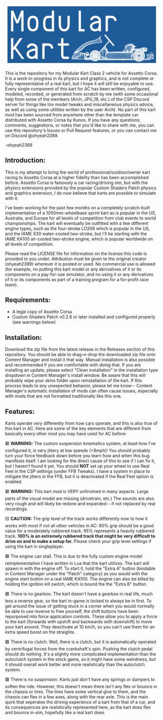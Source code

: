 ![Modular Kart logo](https://github.com/ohyeah2389/Modular-Kart/blob/main/Graphics/modular_kart.png?raw=true)

This is the repository for my Modular Kart Class 2 vehicle for Assetto Corsa. 
It is a work-in-progress in its physics and graphics, and is not complete or fully representative of a real kart, but I hope it will still be enjoyable to use.
Every single component of this kart for AC has been written, configured, modeled, recorded, or generated from scratch by me (with some occasional help from some of the members (Arch, JPG_18, etc.) of the CSP Discord server for things like tire model tweaks and miscellaneous physics advice, as well as using some utilities written by the user Arch). 
No part of this kart mod has been sourced from anywhere other than the template car distributed with Assetto Corsa by Kunos.
If you have any questions, comments, suggestions, or notes that you'd like to share with me, you can use this repository's Issues or Pull Request features, or you can contact me on Discord @ohyeah2389.

-ohyeah2389

## Introduction:

This is my attempt to bring the world of professional/outdoor/owner kart racing to Assetto Corsa at a higher fidelity than has been accomplished before. Assetto Corsa is famously a car racing/driving sim, but with the physics extensions provided by the popular Custom Shaders Patch physics and graphics extension, I do now believe that karts are possible to simulate with it.

I've been working for the past few months on a completely scratch-built implementation of a 1050mm-wheelbase sprint kart as is popular in the US, Australia, and Europe for all levels of competition from club events to world championships. The kart will eventually be outfitted with a few different engine types, such as the four-stroke LO206 which is popular in the US, and the IAME X30 water-cooled two-stroke, but I'll be starting with the IAME KA100 air-cooled two-stroke engine, which is popular worldwide on all levels of competition.

Please read the LICENSE file for information on the license this code is provided to you under. Attribution must be given to the original creator (ohyeah2389) wherever it is posted or used. No commercial use is allowed (for example, no putting this kart model or any derivatives of it or its components on a pay-for-use simulator, and no using it or any derivatives of it or its components as part of a training program for a for-profit race team).

## Requirements:

- A legal copy of Assetto Corsa
- Custom Shaders Patch v0.2.6 or later installed and configured properly (see warnings below)

## Installation:


Download the zip file from the latest release in the Releases section of this repository. You should be able to drag-n-drop the downloaded zip file onto Content Manager and install it that way. Manual installation is also possible and recommended if you are comfortable with doing that.
If you are installing an update, please select "Clean installation" in the installation type dropdown in Content Manager's install window. Be aware that this will probably wipe your skins folder upon reinstallation of the kart.
If this process leads to any unexpected behavior, please let me know-- Content Manager's automatic installation of mods can often cause issues, especially with mods that are not formatted traditionally like this one.

## Features:

Karts operate very differently from how cars operate, and this is also true of this kart in AC. Here are some of the key elements that are different from basically every other mod you may have used for AC before:

🟥 **WARNING:** The custom suspension kinematics system, at least how I've configured it, is very jittery at low speeds (<8mph)! You should probably turn your force feedback down before you learn how and when this bug manifests itself. I am looking for the direct cause of this to see if I can fix it, but I haven't found it yet. You should **NOT** set up your wheel to use Real Feel in the CSP settings (under FFB Tweaks). I have a system in place to mitigate the jitters in the FFB, but it is deactivated if the Real Feel option is enabled.

🟥 **WARNING:** This kart mod is VERY unfinished in many aspects. Large parts of the visual model are missing (drivetrain, etc.) The sounds are also very rough and will likely be redone and expanded-- if not replaced by real recordings.

🟨 **CAUTION:** The grip level of the track works differently now to how it works with most if not all other vehicles in AC: 90% grip should be a good value for a moderately rubbered track. 95% represents a heavily rubbered track. **100% is an extremely rubbered track that might be very difficult to drive on and to make a setup for.** Please check your grip level settings if using the kart in singleplayer.

🟩 The engine can stall. This is due to the fully custom engine model reimplementation I have written in Lua that the kart utilizes. The kart will spawn in with the engine off. To start it, hold the "Extra A" button (bindable in Content Manager under the "Patch" category) as you would with the engine start button on a real IAME KA100. The engine can also be killed by holding the ignition kill switch, which is bound the the "Extra B" button.

🟩 There is no gearbox. The kart doesn't have a gearbox in real life, much less a reverse gear, so the kart in-game is locked to always be in first. To get around the issue of getting stuck in a corner when you would normally be able to use reverse to free yourself, the shift buttons have been repurposed into force application controls. These allow you to apply a force to the kart (forwards with upshift and backwards with downshift) to move your kart around. They deactivate at 10 km/h, so you can't use them for an extra speed boost on the straights.

🟩 There is no clutch. Well, there is a clutch, but it is automatically operated by centrifugal forces from the crankshaft's spin. Pushing the clutch pedal should do nothing. It's a slightly more complicated implementation than the autoclutch system in the stock game, so it might have some weirdness, but it should overall work better and more realistically than the autoclutch system.

🟩 There is no suspension. Karts just don't have any springs or dampers to soften the ride. However, this doesn't mean there isn't any flex or bounce in the chassis or tires. The tires have some vertical give to them, and the chassis can flex in a few axes, along with the rear axle. This is the main quirk that seperates the driving experience of a kart from that of a car, and its consequences are realistically represented here, as the kart does flex and bounce in-sim, hopefully like a real kart does.